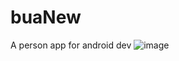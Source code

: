 # buaNew
A person app for android dev
![image](https://github.com/chenanze/buaNew/blob/master/buaNews_1.gif ) 
